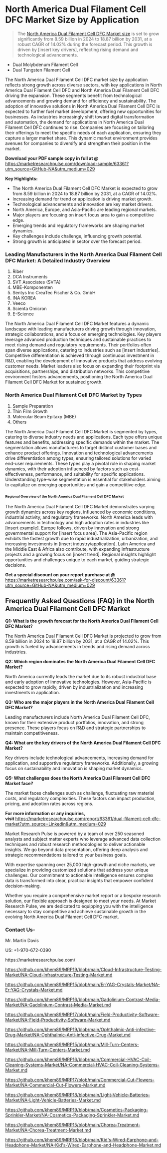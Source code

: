 <h1>North America Dual Filament Cell DFC Market&nbsp;Size by Application</h1><blockquote><p>The <a href="https://marketresearchpulse.com/download-sample/63361?utm_source=GitHub-NA&amp;utm_medium=029">North America Dual Filament Cell DFC Market size</a> is set to grow significantly from 8.59 billion in 2024 to 18.87 billion by 2031, at a robust CAGR of 14.02% during the forecast period. This growth is driven by [insert key drivers], reflecting rising demand and technological advancements.</p></blockquote><ul><li>Dual Molybdenum Filament Cell<li> Dual Tungsten Filament Cell</li></ul><p>The North America Dual Filament Cell DFC market size by application reflects strong growth across diverse sectors, with key applications in North America Dual Filament Cell DFC and North America Dual Filament Cell DFC driving the expansion. These segments benefit from technological advancements and growing demand for efficiency and sustainability. The adoption of innovative solutions in North America Dual Filament Cell DFC is expected to further fuel market development, offering new opportunities for businesses. As industries increasingly shift toward digital transformation and automation, the demand for applications in North America Dual Filament Cell DFC continues to rise. Companies are focusing on tailoring their offerings to meet the specific needs of each application, ensuring they capture a larger market share. This dynamic market environment provides avenues for companies to diversify and strengthen their position in the market.</p><p><strong>Download your PDF sample copy in full at @ </strong><a href="https://marketresearchpulse.com/download-sample/63361?utm_source=GitHub-NA&amp;utm_medium=029">https://marketresearchpulse.com/download-sample/63361?utm_source=GitHub-NA&amp;utm_medium=029</a></p><p><strong>Key Highlights: </strong></p><ul><li>The North America Dual Filament Cell DFC Market is expected to grow from 8.59 billion in 2024 to 18.87 billion by 2031, at a CAGR of 14.02%.</li><li>Increasing demand for trend or application is driving market growth.</li><li>Technological advancements and innovation are key market drivers.</li><li>North America, Europe, and Asia-Pacific are leading regional markets.</li><li>Major players are focusing on insert focus area to gain a competitive edge.</li><li>Emerging trends and regulatory frameworks are shaping market dynamics.</li><li>Key challenges include challenge, influencing growth potential.</li><li>Strong growth is anticipated in sector over the forecast period.</li></ul><h3>Leading Manufacturers in the North America Dual Filament Cell DFC Market: A Detailed Industry Overview</h3><ol><li>Riber</li><li>DCA Instruments</li><li>SVT Associates (SVTA)</li><li>MBE-Komponenten</li><li>Sentys Inc CreaTec Fischer & Co. GmbH</li><li>INA KOREA</li><li>Veeco</li><li>Scienta Omicron</li><li>E-Science</li></ol><div class="flex max-w-full flex-col flex-grow"><div class="min-h-8 text-message flex w-full flex-col items-end gap-2 whitespace-normal break-words [.text-message+&amp;]:mt-5" dir="auto" data-message-author-role="assistant" data-message-id="fd8432e4-4910-450d-b182-61b7bfb0a01f" data-message-model-slug="gpt-4o"><div class="flex w-full flex-col gap-1 empty:hidden first:pt-[3px]"><div class="markdown prose w-full break-words dark:prose-invert light"><p>The North America Dual Filament Cell DFC Market features a dynamic landscape with leading manufacturers driving growth through innovation, strategic collaborations, and a focus on emerging technologies. Key players leverage advanced production techniques and sustainable practices to meet rising demand and regulatory requirements. Their portfolios often span diverse applications, catering to industries such as [insert industries]. Competitive differentiation is achieved through continuous investment in R&amp;D, enabling the development of innovative products that address evolving customer needs. Market leaders also focus on expanding their footprint via acquisitions, partnerships, and distribution networks. This competitive environment fosters advancements, positioning the North America Dual Filament Cell DFC Market for sustained growth.</p></div></div></div></div><h3>North America Dual Filament Cell DFC Market by Types</h3><ol><li>Sample Preparation<li> Thin Film Growth<li> Molecular Beam Epitaxy (MBE)<li> Others</li></ol><div class="flex max-w-full flex-col flex-grow"><div class="min-h-8 text-message flex w-full flex-col items-end gap-2 whitespace-normal break-words [.text-message+&amp;]:mt-5" dir="auto" data-message-author-role="assistant" data-message-id="084470be-0bb7-4664-bddf-5156b4f41249" data-message-model-slug="gpt-4o-mini"><div class="flex w-full flex-col gap-1 empty:hidden first:pt-[3px]"><div class="markdown prose w-full break-words dark:prose-invert light"><p>The North America Dual Filament Cell DFC Market is segmented by types, catering to diverse industry needs and applications. Each type offers unique features and benefits, addressing specific demands within the market. The segmentation allows manufacturers to target distinct customer bases and enhance product offerings. Innovation and technological advancements drive differentiation among types, ensuring tailored solutions for varied end-user requirements. These types play a pivotal role in shaping market dynamics, with their adoption influenced by factors such as cost-effectiveness, performance, and suitability for specific applications. Understanding type-wise segmentation is essential for stakeholders aiming to capitalize on emerging opportunities and gain a competitive edge.</p></div></div></div></div><h3><span style="font-size: 11px;">Regional Overview of the North America Dual Filament Cell DFC Market</span></h3><div class="flex max-w-full flex-col flex-grow"><div class="min-h-8 text-message flex w-full flex-col items-end gap-2 whitespace-normal break-words [.text-message+&amp;]:mt-5" dir="auto" data-message-author-role="assistant" data-message-id="e9038762-ce64-4e30-91c9-9bd413514231" data-message-model-slug="gpt-4o-mini"><div class="flex w-full flex-col gap-1 empty:hidden first:pt-[3px]"><div class="markdown prose w-full break-words dark:prose-invert light"><p>The North America Dual Filament Cell DFC Market demonstrates varying growth dynamics across key regions, influenced by economic conditions, industrial activity, and regulatory frameworks. North America leads with advancements in technology and high adoption rates in industries like [insert example]. Europe follows, driven by innovation and strong governmental support for [insert focus area]. The Asia-Pacific region exhibits the fastest growth due to rapid industrialization, urbanization, and increasing investments in [insert industry/application]. Latin America and the Middle East &amp; Africa also contribute, with expanding infrastructure projects and a growing focus on [insert trend]. Regional insights highlight opportunities and challenges unique to each market, guiding strategic decisions.</p></div></div></div></div><p><strong>Get a special discount on your report purchase at @ </strong><a href="https://marketresearchpulse.com/ask-for-discount/63361?utm_source=GitHub-NA&amp;utm_medium=029">https://marketresearchpulse.com/ask-for-discount/63361?utm_source=GitHub-NA&amp;utm_medium=029</a></p><h2>Frequently Asked Questions (FAQ) in the North America Dual Filament Cell DFC Market</h2><p><strong>Q1: What is the growth forecast for the North America Dual Filament Cell DFC Market?</strong></p><p>The North America Dual Filament Cell DFC Market is projected to grow from 8.59 billion in 2024 to 18.87 billion by 2031, at a CAGR of 14.02%. This growth is fueled by advancements in trends and rising demand across industries.</p><p><strong>Q2: Which region dominates the North America Dual Filament Cell DFC Market?</strong></p><p>North America currently leads the market due to its robust industrial base and early adoption of innovative technologies. However, Asia-Pacific is expected to grow rapidly, driven by industrialization and increasing investments in application.</p><p><strong>Q3: Who are the major players in the North America Dual Filament Cell DFC Market?</strong></p><p>Leading manufacturers include North America Dual Filament Cell DFC, known for their extensive product portfolios, innovation, and strong presence. These players focus on R&amp;D and strategic partnerships to maintain competitiveness.</p><p><strong>Q4: What are the key drivers of the North America Dual Filament Cell DFC Market?</strong></p><p>Key drivers include technological advancements, increasing demand for application, and supportive regulatory frameworks. Additionally, a growing focus on sustainability and innovation is shaping market dynamics.</p><p><strong>Q5: What challenges does the North America Dual Filament Cell DFC Market face?</strong></p><p>The market faces challenges such as challenge, fluctuating raw material costs, and regulatory complexities. These factors can impact production, pricing, and adoption rates across regions.</p><p><strong>For more information or any inquiries, visit&nbsp;</strong><a href="https://marketresearchpulse.com/report/63361/dual-filament-cell-dfc-market?utm_source=Linkedin&utm_medium=029">https://marketresearchpulse.com/report/63361/dual-filament-cell-dfc-market?utm_source=Linkedin&utm_medium=029</a></p><p>Market Research Pulse is powered by a team of over 250 seasoned analysts and subject matter experts who leverage advanced data collection techniques and robust research methodologies to deliver actionable insights. We go beyond data presentation, offering deep analysis and strategic recommendations tailored to your business goals.</p><p>With expertise spanning over 25,000 high-growth and niche markets, we specialize in providing customized solutions that address your unique challenges. Our commitment to actionable intelligence ensures complex data is transformed into clear, practical insights that empower confident decision-making.</p><p>Whether you require a comprehensive market report or a bespoke research solution, our flexible approach is designed to meet your needs. At Market Research Pulse, we are dedicated to equipping you with the intelligence necessary to stay competitive and achieve sustainable growth in the evolving North America Dual Filament Cell DFC market.</p><h3><strong>Contact Us-</strong></h3><p>Mr. Martin Davis</p><p>US: +1-970-672-0390</p><p>https://marketresearchpulse.com/</p><p><a href="https://github.com/khem89/MRP19/blob/main/Cloud-Infrastructure-Testing-Market/NA-Cloud-Infrastructure-Testing-Market.md">https://github.com/khem89/MRP19/blob/main/Cloud-Infrastructure-Testing-Market/NA-Cloud-Infrastructure-Testing-Market.md</a></p><p><a href="https://github.com/khem89/MRP15/blob/main/Er:YAG-Crystals-Market/NA-Er:YAG-Crystals-Market.md">https://github.com/khem89/MRP15/blob/main/Er:YAG-Crystals-Market/NA-Er:YAG-Crystals-Market.md</a></p><p><a href="https://github.com/khem89/MRP16/blob/main/Gadolinium-Contrast-Media-Market/NA-Gadolinium-Contrast-Media-Market.md">https://github.com/khem89/MRP16/blob/main/Gadolinium-Contrast-Media-Market/NA-Gadolinium-Contrast-Media-Market.md</a></p><p><a href="https://github.com/khem89/MRP17/blob/main/Field-Productivity-Software-Market/NA-Field-Productivity-Software-Market.md">https://github.com/khem89/MRP17/blob/main/Field-Productivity-Software-Market/NA-Field-Productivity-Software-Market.md</a></p><p><a href="https://github.com/khem89/MRP19/blob/main/Ophthalmic-Anti-infective-Drug-Market/NA-Ophthalmic-Anti-infective-Drug-Market.md">https://github.com/khem89/MRP19/blob/main/Ophthalmic-Anti-infective-Drug-Market/NA-Ophthalmic-Anti-infective-Drug-Market.md</a></p><p><a href="https://github.com/khem89/MRP15/blob/main/Mill-Turn-Centers-Market/NA-Mill-Turn-Centers-Market.md">https://github.com/khem89/MRP15/blob/main/Mill-Turn-Centers-Market/NA-Mill-Turn-Centers-Market.md</a></p><p><a href="https://github.com/khem89/MRP16/blob/main/Commercial-HVAC-Coil-Cleaning-Systems-Market/NA-Commercial-HVAC-Coil-Cleaning-Systems-Market.md">https://github.com/khem89/MRP16/blob/main/Commercial-HVAC-Coil-Cleaning-Systems-Market/NA-Commercial-HVAC-Coil-Cleaning-Systems-Market.md</a></p><p><a href="https://github.com/khem89/MRP17/blob/main/Commercial-Cut-Flowers-Market/NA-Commercial-Cut-Flowers-Market.md">https://github.com/khem89/MRP17/blob/main/Commercial-Cut-Flowers-Market/NA-Commercial-Cut-Flowers-Market.md</a></p><p><a href="https://github.com/khem89/MRP18/blob/main/Light-Vehicle-Batteries-Market/NA-Light-Vehicle-Batteries-Market.md">https://github.com/khem89/MRP18/blob/main/Light-Vehicle-Batteries-Market/NA-Light-Vehicle-Batteries-Market.md</a></p><p><a href="https://github.com/khem89/MRP19/blob/main/Cosmetics-Packaging-Sprinkler-Market/NA-Cosmetics-Packaging-Sprinkler-Market.md">https://github.com/khem89/MRP19/blob/main/Cosmetics-Packaging-Sprinkler-Market/NA-Cosmetics-Packaging-Sprinkler-Market.md</a></p><p><a href="https://github.com/khem89/MRP15/blob/main/Chorea-Treatment-Market/NA-Chorea-Treatment-Market.md">https://github.com/khem89/MRP15/blob/main/Chorea-Treatment-Market/NA-Chorea-Treatment-Market.md</a></p><p><a href="https://github.com/khem89/MRP16/blob/main/Kid's-Wired-Earphone-and-Headphone-Market/NA-Kid's-Wired-Earphone-and-Headphone-Market.md">https://github.com/khem89/MRP16/blob/main/Kid's-Wired-Earphone-and-Headphone-Market/NA-Kid's-Wired-Earphone-and-Headphone-Market.md</a></p>
